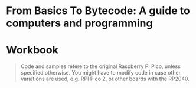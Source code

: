 # From Basics To Bytecode: A guide to computers and programming
# Workbook

> Code and samples refere to the original Raspberry Pi Pico, unless specified otherwise.
> You might have to modify code in case other variations are used, e.g. RPI Pico 2, or
> other boards with the RP2040.

